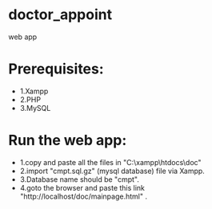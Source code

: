 # doctor_appoint
web app
# Prerequisites:
* 1.Xampp 
* 2.PHP
* 3.MySQL

# Run the web app:
* 1.copy and paste all the files in "C:\xampp\htdocs\doc\"
* 2.import "cmpt.sql.gz" (mysql database) file via Xampp.
* 3.Database name should be "cmpt".
* 4.goto the browser and paste this link "http://localhost/doc/mainpage.html" .


